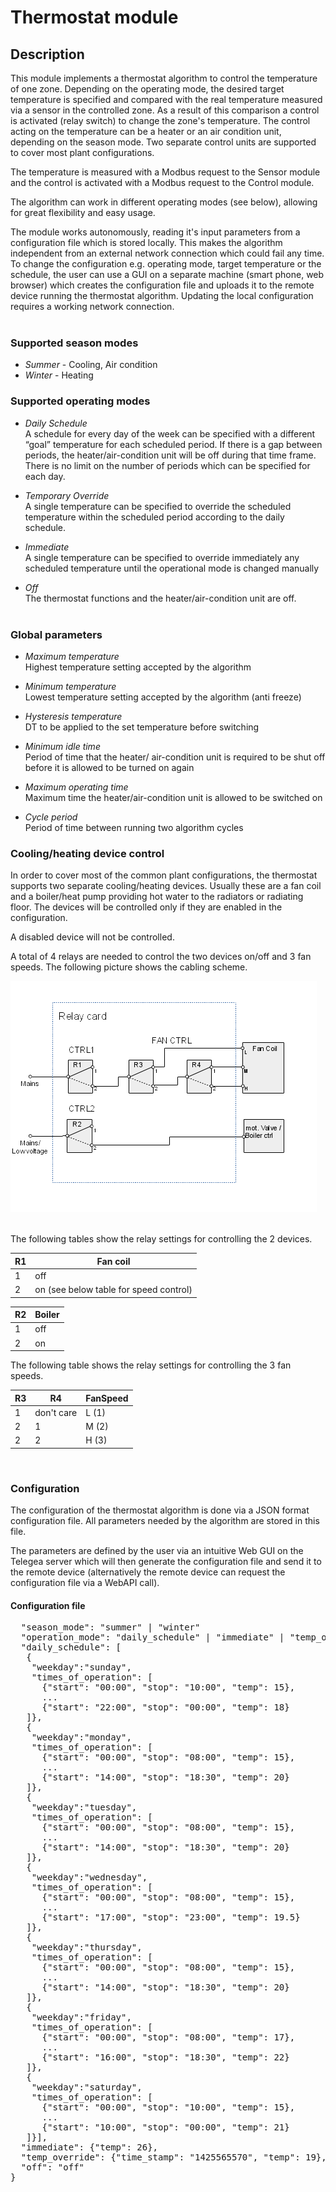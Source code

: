 # Thermostat module

## Description

This module implements a thermostat algorithm to control the temperature of one zone. Depending on the operating mode, the desired target temperature is specified and compared with the real temperature measured via a sensor in the controlled zone. As a result of this comparison a control is activated (relay switch) to change the zone's temperature. The control acting on the temperature can be a heater or an air condition unit, depending on the season mode. Two separate control units are supported to cover most plant configurations.  

The temperature is measured with a Modbus request to the Sensor module and the control is activated with a Modbus request to the Control module.  

The algorithm can work in different operating modes (see below), allowing for great flexibility and easy usage.  

The module works autonomously, reading it's input parameters from a configuration file which is stored locally. This makes the algorithm independent from an external network connection which could fail any time. To change the configuration e.g. operating mode, target temperature or the schedule, the user can use a GUI on a separate machine (smart phone, web browser) which creates the configuration file and uploads it to the remote device running the thermostat algorithm. Updating the local configuration requires a working network connection.  
&nbsp;


### Supported season modes

* *Summer* - Cooling, Air condition
* *Winter* - Heating
&nbsp;


### Supported operating modes

* *Daily Schedule*   
A schedule for every day of the week can be specified with a different “goal” temperature for each scheduled period.  If there is a gap between periods, the heater/air-condition unit  will be off during that time frame. There is no limit on the number of periods which can be specified for each day.  

* *Temporary Override*   
A single temperature can be specified to override the scheduled temperature within the scheduled period according to the daily schedule.  

* *Immediate*   
A single temperature can be specified to override immediately any scheduled temperature until the operational mode is changed manually  

* *Off*   
The thermostat functions and the heater/air-condition unit are off.  
&nbsp;


### Global parameters

* *Maximum temperature*   
Highest temperature setting accepted by the algorithm

* *Minimum temperature*   
Lowest temperature setting accepted by the algorithm (anti freeze)

* *Hysteresis temperature*   
DT to be applied to the set temperature before switching

* *Minimum idle time*   
Period of time that the heater/ air-condition unit is required to be shut off before it is allowed to be turned on again

* *Maximum operating time*   
Maximum time the heater/air-condition unit is allowed to be switched on

* *Cycle period*   
Period of time between running two algorithm cycles
&nbsp;


### Cooling/heating device control

In order to cover most of the common plant configurations, the thermostat supports two separate cooling/heating devices. Usually these are a fan coil and a boiler/heat pump providing hot water to the radiators or radiating floor. The devices will be controlled only if they are enabled in the configuration.  

A disabled device will not be controlled.  

A total of 4 relays are needed to control the two devices on/off and 3 fan speeds. The following picture shows the cabling scheme.  

![Control module](pictures/thermostat-relays.png)  
&nbsp;

The following tables show the relay settings for controlling the 2 devices.  

R1|Fan coil
--|--------
1 |off
2 |on (see below table for speed  control)
  
  
R2|Boiler
--|--------
1 |off
2 |on 
  
  
The following table shows the relay settings for controlling the 3 fan speeds.  

R3|R4|FanSpeed
--|--|-------------
1|don't care|L (1)
2|1         |M (2)
2|2         |H (3)
&nbsp;


### Configuration

The configuration of the thermostat algorithm is done via a JSON format configuration file. All parameters needed by the algorithm are stored in this file.  

The parameters are defined by the user via an intuitive Web GUI on the Telegea server which will then generate the configuration file and send it to the remote device (alternatively the remote device can request the configuration file via a WebAPI call).  

#### Configuration file

<pre>
  "season_mode": "summer" | "winter"
  "operation_mode": "daily_schedule" | "immediate" | "temp_override" | "off",
  "daily_schedule": [
   {
    "weekday":"sunday", 
    "times_of_operation": [
      {"start": "00:00", "stop": "10:00", "temp": 15},
      ...
      {"start": "22:00", "stop": "00:00", "temp": 18}
   ]},
   {
    "weekday":"monday", 
    "times_of_operation": [
      {"start": "00:00", "stop": "08:00", "temp": 15},
      ...
      {"start": "14:00", "stop": "18:30", "temp": 20}
   ]},
   {
    "weekday":"tuesday", 
    "times_of_operation": [
      {"start": "00:00", "stop": "08:00", "temp": 15},
      ...
      {"start": "14:00", "stop": "18:30", "temp": 20}
   ]},
   {
    "weekday":"wednesday", 
    "times_of_operation": [
      {"start": "00:00", "stop": "08:00", "temp": 15},
      ...
      {"start": "17:00", "stop": "23:00", "temp": 19.5}
   ]},
   {
    "weekday":"thursday", 
    "times_of_operation": [
      {"start": "00:00", "stop": "08:00", "temp": 15},
      ...
      {"start": "14:00", "stop": "18:30", "temp": 20}
   ]},
   {
    "weekday":"friday", 
    "times_of_operation": [
      {"start": "00:00", "stop": "08:00", "temp": 17},
      ...
      {"start": "16:00", "stop": "18:30", "temp": 22}
   ]},
   {
    "weekday":"saturday", 
    "times_of_operation": [
      {"start": "00:00", "stop": "10:00", "temp": 15},
      ...
      {"start": "10:00", "stop": "00:00", "temp": 21}
   ]}],
  "immediate": {"temp": 26},
  "temp_override": {"time_stamp": "1425565570", "temp": 19},
  "off": "off"
}
</pre>
